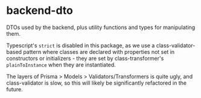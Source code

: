 # backend-dto

DTOs used by the backend, plus utility functions and types for manipulating
them.

Typescript's `strict` is disabled in this package, as we use a
class-validator-based pattern where classes are declared with properties not set
in constructors or initializers - they are set by class-transformer's
`plainToInstance` when they are instantiated.

The layers of Prisma > Models > Validators/Transformers is quite ugly, and
class-validator is slow, so this will likely be significantly refactored in the
future.
